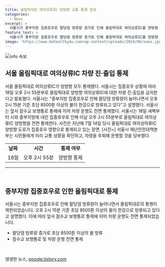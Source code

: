 ```yaml
---
title: 올림픽대로 여의상류IC 양방향 교통 통제 발효
categories:
  - News
excerpt: >
  서울시가 중부지방 집중호우로 팔당댐 방류량 증가로 인해 올림픽대로 여의상류IC를 양방향 차량 진출입을 금지했다. 이로써 잠수교 보행통로에 이어 차량 운행까지 전면 통제했으며, 시민들은 교통 상황을 확인하고 우회하여 운행할 것을 당부했다.
feature_text: >
  서울시가 중부지방 집중호우로 팔당댐 방류량 증가로 인해 올림픽대로 여의상류IC를 양방향 차량 진출입을 금지했다. 이로써 잠수교 보행통로에 이어 차량 운행까지 전면 통제했으며, 시민들은 교통 상황을 확인하고 우회하여 운행할 것을 당부했다.
image: 'https://www.behealthy4u.com/wp-content/uploads/2024/06/news.jpg'
---
```


<p><img src="https://www.behealthy4u.com/wp-content/uploads/2024/06/news.jpg" alt="info 속보" /></p>

<h2 data-ke-size="size26">서울 올림픽대로 여의상류IC 차량 진·출입 통제</h2>

<p data-ke-size="size16">서울 올림픽대로 여의상류IC가 양뱡향 모두 통제됐다. 서울시는 집중호우 상황에 따라 18일 오후 2시 55분부로 올림픽대로 양방향 여의상류IC에 대한 차량 진·출입을 금지한다고 발표했다. 서울시는 "중부지방 집중호우로 인해 팔당댐 방류량이 늘어나면서 오후 2시 15분 기준 초당 8500톤 이상의 물이 한강으로 방류되고 있다"고 설명했다. 서울시는 앞서 잠수교 보행통로 통제에 이어 차량 운행도 전면 통제했다. 서울시는 18일 새벽부터 시와 중부지방에 내린 집중호우로 인해 이날 오후 2시 55분부로 올림픽대로 여의상류IC 양방향을 전면 통제한다. 사진은 지난해 7월 14일 당시 올림픽대로 여의상하류IC 양방향 도로가 집중호우 영향으로 통제되고 있는 장면. [사진=] 서울시 재난안전대책본부는 시민들에게 미리 교통 상황을 확인하고, 차량을 우회해 운행할 것을 당부했다.</p>

<table>
  <tbody>
    <tr>
      <td style="text-align: center; height: 17px;"><b>날짜</b></td>
      <td style="text-align: center; height: 17px;"><b>시간</b></td>
      <td style="text-align: center; height: 17px;"><b>통제 여부</b></td>
    </tr>
    <tr>
      <td style="text-align: center; height: 17px;">18일</td>
      <td style="text-align: center; height: 17px;">오후 2시 55분</td>
      <td style="text-align: center; height: 17px;">양방향 통제</td>
    </tr>
  </tbody>
</table>

<hr>

<p data-ke-size="size16">&nbsp;</p>

<h2 data-ke-size="size26">중부지방 집중호우로 인한 올림픽대로 통제</h2>

<p data-ke-size="size16">서울시는 중부지방 집중호우로 인해 팔당댐 방류량이 늘어나면서 올림픽대로의 통행이 제한되었습니다. 오후 2시 15분 기준 초당 8500톤 이상의 물이 한강으로 방류되고 있다고 설명했다. 이에 따라 앞서 잠수교 보행통로 통제에 이어 차량 운행도 전면 통제되었습니다.</p>

<ul>
  <li>팔당댐 방류량 증가로 초당 8500톤 이상의 물 방류</li>
  <li>잠수교 보행통로 및 차량 운행 전면 통제</li>
</ul>

<p data-ke-size="size16">&nbsp;</p>
생생한 뉴스, <a href="https://qoogle.tistory.com" rel="dofollow">qoogle.tistory.com</a>


